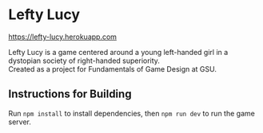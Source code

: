 # Lefty Lucy

https://lefty-lucy.herokuapp.com

Lefty Lucy is a game centered around a young left-handed girl in a dystopian society of right-handed superiority.  
Created as a project for Fundamentals of Game Design at GSU.

## Instructions for Building
Run `npm install` to install dependencies, then `npm run dev` to run the game server.
